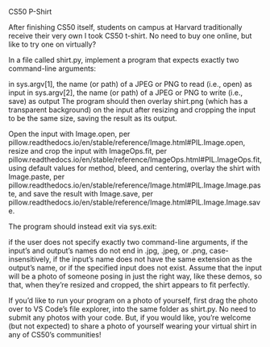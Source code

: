 CS50 P-Shirt


After finishing CS50 itself, students on campus at Harvard traditionally receive their very own I took CS50 t-shirt. No need to buy one online, but like to try one on virtually?

In a file called shirt.py, implement a program that expects exactly two command-line arguments:

in sys.argv[1], the name (or path) of a JPEG or PNG to read (i.e., open) as input
in sys.argv[2], the name (or path) of a JPEG or PNG to write (i.e., save) as output
The program should then overlay shirt.png (which has a transparent background) on the input after resizing and cropping the input to be the same size, saving the result as its output.

Open the input with Image.open, per pillow.readthedocs.io/en/stable/reference/Image.html#PIL.Image.open, resize and crop the input with ImageOps.fit, per pillow.readthedocs.io/en/stable/reference/ImageOps.html#PIL.ImageOps.fit, using default values for method, bleed, and centering, overlay the shirt with Image.paste, per pillow.readthedocs.io/en/stable/reference/Image.html#PIL.Image.Image.paste, and save the result with Image.save, per pillow.readthedocs.io/en/stable/reference/Image.html#PIL.Image.Image.save.

The program should instead exit via sys.exit:

if the user does not specify exactly two command-line arguments,
if the input’s and output’s names do not end in .jpg, .jpeg, or .png, case-insensitively,
if the input’s name does not have the same extension as the output’s name, or
if the specified input does not exist.
Assume that the input will be a photo of someone posing in just the right way, like these demos, so that, when they’re resized and cropped, the shirt appears to fit perfectly.

If you’d like to run your program on a photo of yourself, first drag the photo over to VS Code’s file explorer, into the same folder as shirt.py. No need to submit any photos with your code. But, if you would like, you’re welcome (but not expected) to share a photo of yourself wearing your virtual shirt in any of CS50’s communities!
